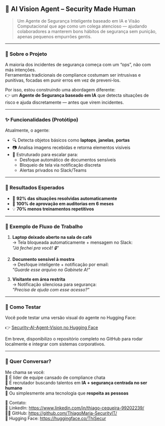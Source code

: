 ## 🤖 AI Vision Agent – Security Made Human

> Um Agente de Segurança Inteligente baseado em IA e Visão Computacional que age como um colega atencioso — ajudando colaboradores a manterem bons hábitos de segurança sem punição, apenas pequenos empurrões gentis.

---

### 📌 Sobre o Projeto

A maioria dos incidentes de segurança começa com um “ops”, não com más intenções.  
Ferramentas tradicionais de compliance costumam ser intrusivas e punitivas, focadas em punir erros em vez de preveni-los.

Por isso, estou construindo uma abordagem diferente:  
👉 um **Agente de Segurança baseado em IA** que detecta situações de risco e ajuda discretamente — antes que virem incidentes.

---

### ✨ Funcionalidades (Protótipo)

Atualmente, o agente:
- 🔍 Detecta objetos básicos como **laptops**, **janelas**, **portas**
- 📷 Analisa imagens recebidas e retorna elementos visíveis
- 🧠 Estruturado para escalar para:
  - Desfoque automático de documentos sensíveis
  - Bloqueio de tela via notificação discreta
  - Alertas privados no Slack/Teams

---

### 🎯 Resultados Esperados

- 🤖 **92% das situações resolvidas automaticamente**
- 🎯 **100% de aprovação em auditorias em 6 meses**
- 💡 **70% menos treinamentos repetitivos**

---

### 🔄 Exemplo de Fluxo de Trabalho

1. **Laptop deixado aberto na sala de café**  
   → Tela bloqueada automaticamente + mensagem no Slack:  
   _"Já fechei pra você! 🔒"_

2. **Documento sensível à mostra**  
   → Desfoque inteligente + notificação por email:  
   _"Guarde esse arquivo no Gabinete A!"_

3. **Visitante em área restrita**  
   → Notificação silenciosa para segurança:  
   _"Precisa de ajuda com esse acesso?"_

---

### 🚀 Como Testar

Você pode testar uma versão visual do agente no Hugging Face:

👉 [Security-AI-Agent-Vision no Hugging Face](https://huggingface.co/spaces/ThiSecur/Security-AI-Agent-Vision)

Em breve, disponibilizo o repositório completo no GitHub para rodar localmente e integrar com sistemas corporativos.

---

### 🤝 Quer Conversar?

Me chama se você:  
🔹 É líder de equipe cansado de compliance chata   
🔹 É recrutador buscando talentos em **IA + segurança centrada no ser humano**   
🔹 Ou simplesmente ama tecnologia que **respeita as pessoas**  

📧 Contato:  
💼 LinkedIn: https://www.linkedin.com/in/thiago-cequeira-99202239/  
🧑‍💻 GitHub: https://github.com/ThiagoMaria-SecurityIT/  
🤗 Hugging Face: https://huggingface.co/ThiSecur
